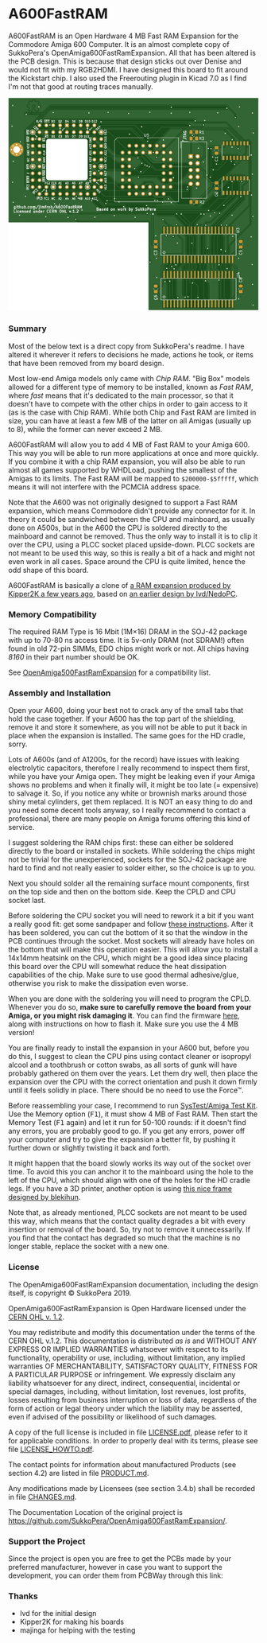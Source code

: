 # A600FastRAM
A600FastRAM is an Open Hardware 4 MB Fast RAM Expansion for the Commodore Amiga 600 Computer. It is an almost complete copy of SukkoPera's OpenAmiga600FastRamExpansion. All that has been altered is the PCB design. This is because that design sticks out over Denise and would not fit with my RGB2HDMI. I have designed this board to fit around the Kickstart chip. I also used the Freerouting plugin in Kicad 7.0 as I find I'm not that good at routing traces manually.

![Board](https://github.com/jimfrob/A600FastRAM/blob/main/render-top.svg)

### Summary
Most of the below text is a direct copy from SukkoPera's readme. I have altered it wherever it refers to decisions he made, actions he took, or items that have been removed from my board design.

Most low-end Amiga models only came with *Chip RAM*. "Big Box" models allowed for a different type of memory to be installed, known as *Fast RAM*, where *fast* means that it's dedicated to the main processor, so that it doesn't have to compete with the other chips in order to gain access to it (as is the case with Chip RAM). While both Chip and Fast RAM are limited in size, you can have at least a few MB of the latter on all Amigas (usually up to 8), while the former can never exceed 2 MB.

A600FastRAM will allow you to add 4 MB of Fast RAM to your Amiga 600. This way you will be able to run more applications at once and more quickly. If you combine it with a chip RAM expansion, you will also be able to run almost all games supported by WHDLoad, pushing the smallest of the Amigas to its limits. The Fast RAM will be mapped to `$200000-$5fffff`, which means it will not interfere with the PCMCIA address space.

Note that the A600 was not originally designed to support a Fast RAM expansion, which means Commodore didn't provide any connector for it. In theory it could be sandwiched between the CPU and mainboard, as usually done on A500s, but in the A600 the CPU is soldered directly to the mainboard and cannot be removed. Thus the only way to install it is to clip it over the CPU, using a PLCC socket placed upside-down. PLCC sockets are not meant to be used this way, so this is really a bit of a hack and might not even work in all cases. Space around the CPU is quite limited, hence the odd shape of this board.

A600FastRAM is basically a clone of [a RAM expansion produced by Kipper2K a few years ago](http://eab.abime.net/showthread.php?t=64218), based on [an earlier design by lvd/NedoPC](http://lvd.nedopc.com/Projects/a600_8mb/index.html).

### Memory Compatibility
The required RAM Type is 16 Mbit (1M×16) DRAM in the SOJ-42 package with up to 70-80 ns access time. It is 5v-only DRAM (not SDRAM!) often found in old 72-pin SIMMs, EDO chips might work or not. All chips having *8160* in their part number should be OK.

See [OpenAmiga500FastRamExpansion](https://github.com/SukkoPera/OpenAmiga500FastRamExpansion#memory-compatibility) for a compatibility list.

### Assembly and Installation
Open your A600, doing your best not to crack any of the small tabs that hold the case together. If your A600 has the top part of the shielding, remove it and store it somewhere, as you will not be able to put it back in place when the expansion is installed. The same goes for the HD cradle, sorry.

Lots of A600s (and of A1200s, for the record) have issues with leaking electrolytic capacitors, therefore I really recommend to inspect them first, while you have your Amiga open. They might be leaking even if your Amiga shows no problems and when it finally will, it might be too late (= expensive) to salvage it. So, if you notice any white or brownish marks around those shiny metal cylinders, get them replaced. It is NOT an easy thing to do and you need some decent tools anyway, so I really recommend to contact a professional, there are many people on Amiga forums offering this kind of service.

I suggest soldering the RAM chips first: these can either be soldered directly to the board or installed in sockets. While soldering the chips might not be trivial for the unexperienced, sockets for the SOJ-42 package are hard to find and not really easier to solder either, so the choice is up to you.

Next you should solder all the remaining surface mount components, first on the top side and then on the bottom side. Keep the CPLD and CPU socket last.

Before soldering the CPU socket you will need to rework it a bit if you want a really good fit: get some sandpaper and follow [these instructions](SocketRework.md). After it has been soldered, you can cut the bottom of it so that the window in the PCB continues through the socket. Most sockets will already have holes on the bottom that will make this operation easier. This will allow you to install a 14x14mm heatsink on the CPU, which might be a good idea since placing this board over the CPU will somewhat reduce the heat dissipation capabilities of the chip. Make sure to use good thermal adhesive/glue, otherwise you risk to make the dissipation even worse.

When you are done with the soldering you will need to program the CPLD. Whenever you do so, **make sure to carefully remove the board from your Amiga, or you might risk damaging it**. You can find the firmware [here](https://github.com/SukkoPera/OpenAmiga500FastRamExpansion/tree/master/firmware), along with instructions on how to flash it. Make sure you use the 4 MB version!

You are finally ready to install the expansion in your A600 but, before you do this, I suggest to clean the CPU pins using contact cleaner or isopropyl alcool and a toothbrush or cotton swabs, as all sorts of gunk will have probably gathered on them over the years. Let them dry well, then place the expansion over the CPU with the correct orientation and push it down firmly until it feels solidly in place. There should be no need to use the Force&trade;.

Before reassembling your case, I recommend to run [SysTest/Amiga Test Kit](https://github.com/keirf/Amiga-Stuff). Use the Memory option (<kbd>F1</kbd>), it must show 4 MB of Fast RAM. Then start the Memory Test (<kbd>F1</kbd> again) and let it run for 50-100 rounds: if it doesn't find any errors, you are probably good to go. If you get any errors, power off your computer and try to give the expansion a better fit, by pushing it further down or slightly twisting it back and forth.

It might happen that the board slowly works its way out of the socket over time. To avoid this you can anchor it to the mainboard using the hole to the left of the CPU, which should align with one of the holes for the HD cradle legs. If you have a 3D printer, another option is using [this nice frame designed by blekihun](https://www.thingiverse.com/thing:4824656).

Note that, as already mentioned, PLCC sockets are not meant to be used this way, which means that the contact quality degrades a bit with every insertion or removal of the board. So, try not to remove it unnecessarily. If you find that the contact has degraded so much that the machine is no longer stable, replace the socket with a new one.

### License
The OpenAmiga600FastRamExpansion documentation, including the design itself, is copyright &copy; SukkoPera 2019.

OpenAmiga600FastRamExpansion is Open Hardware licensed under the [CERN OHL v. 1.2](http://ohwr.org/cernohl).

You may redistribute and modify this documentation under the terms of the CERN OHL v.1.2. This documentation is distributed *as is* and WITHOUT ANY EXPRESS OR IMPLIED WARRANTIES whatsoever with respect to its functionality, operability or use, including, without limitation, any implied warranties OF MERCHANTABILITY, SATISFACTORY QUALITY, FITNESS FOR A PARTICULAR PURPOSE or infringement. We expressly disclaim any liability whatsoever for any direct, indirect, consequential, incidental or special damages, including, without limitation, lost revenues, lost profits, losses resulting from business interruption or loss of data, regardless of the form of action or legal theory under which the liability may be asserted, even if advised of the possibility or likelihood of such damages.

A copy of the full license is included in file [LICENSE.pdf](LICENSE.pdf), please refer to it for applicable conditions. In order to properly deal with its terms, please see file [LICENSE_HOWTO.pdf](LICENSE_HOWTO.pdf).

The contact points for information about manufactured Products (see section 4.2) are listed in file [PRODUCT.md](PRODUCT.md).

Any modifications made by Licensees (see section 3.4.b) shall be recorded in file [CHANGES.md](CHANGES.md).

The Documentation Location of the original project is https://github.com/SukkoPera/OpenAmiga600FastRamExpansion/.

### Support the Project
Since the project is open you are free to get the PCBs made by your preferred manufacturer, however in case you want to support the development, you can order them from PCBWay through this link:

### Thanks
- lvd for the initial design
- Kipper2K for making his boards
- majinga for helping with the testing
